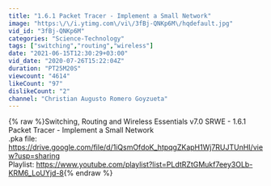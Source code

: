 ```yaml
---
title: "1.6.1 Packet Tracer - Implement a Small Network"
image: "https:\/\/i.ytimg.com\/vi\/3fBj-QNKp6M\/hqdefault.jpg"
vid_id: "3fBj-QNKp6M"
categories: "Science-Technology"
tags: ["switching","routing","wireless"]
date: "2021-06-15T12:30:29+03:00"
vid_date: "2020-07-26T15:22:04Z"
duration: "PT25M20S"
viewcount: "4614"
likeCount: "97"
dislikeCount: "2"
channel: "Christian Augusto Romero Goyzueta"
---
```

{% raw %}Switching, Routing and Wireless Essentials v7.0 SRWE - 1.6.1 Packet Tracer - Implement a Small Network<br />.pka file: <a rel="nofollow" target="blank" href="https://drive.google.com/file/d/1iQsmOfdoK_htpqgZKapH1Wj7RUJTUnHI/view?usp=sharing">https://drive.google.com/file/d/1iQsmOfdoK_htpqgZKapH1Wj7RUJTUnHI/view?usp=sharing</a><br />Playlist: <a rel="nofollow" target="blank" href="https://www.youtube.com/playlist?list=PLdtRZtGMukf7eey3OLb-KRM6_LoUYjd-8">https://www.youtube.com/playlist?list=PLdtRZtGMukf7eey3OLb-KRM6_LoUYjd-8</a>{% endraw %}
